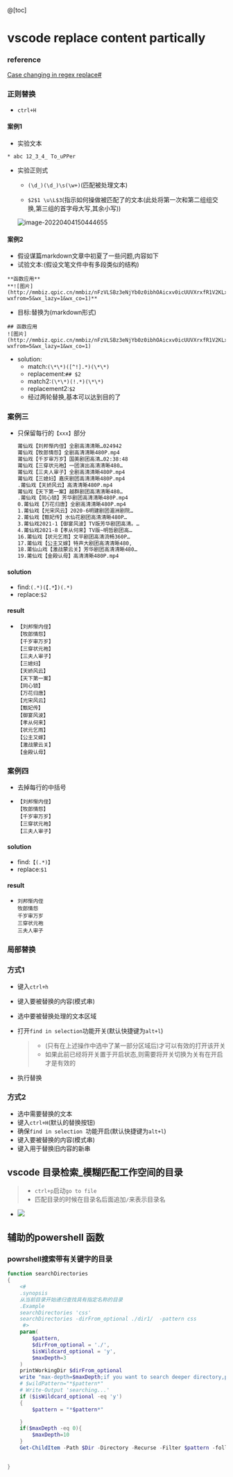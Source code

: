 @[toc]
# vscode replace content partically
### reference

[Case changing in regex replace#](https://code.visualstudio.com/docs/editor/codebasics#_case-changing-in-regex-replace)

### 正则替换
- `ctrl+H`
####  案例1

- 实验文本

```
* abc 12_3_4_ To_uPPer
```

- 实验正则式

  - `(\d_)(\d_)\s(\w+)`(匹配被处理文本)

  - `$2$1 \u\L$3`(指示如何操做被匹配了的文本(此处将第一次和第二组组交换,第三组的首字母大写,其余小写))

  ![image-20220404150444655](https://img-blog.csdnimg.cn/img_convert/417385419996ca98d42b1560dcbd4f6b.png)
####  案例2
- 假设谋篇markdown文章中初夏了一些问题,内容如下
- 试验文本:(假设文笔文件中有多段类似的结构)
```
**函数应用**
**![图片](http://mmbiz.qpic.cn/mmbiz/nFzVLSBz3eNjYb0z0ibhOAicxv0icUUVXrxfR1V2KLxDnExp91iamT2ImefZzqOSltWMvhFB8MB4vOdT7z6wbZf6kA/640?wxfrom=5&wx_lazy=1&wx_co=1)**
```
- 目标:替换为(markdown形式)
```
## 函数应用
![图片](http://mmbiz.qpic.cn/mmbiz/nFzVLSBz3eNjYb0z0ibhOAicxv0icUUVXrxfR1V2KLxDnExp91iamT2ImefZzqOSltWMvhFB8MB4vOdT7z6wbZf6kA/640?wxfrom=5&wx_lazy=1&wx_co=1)
```
- solution:
	- match:`(\*\*)([^!].*)(\*\*)`
	- replacement:`## $2`
	- match2:`(\*\*)(!.*)(\*\*)`
	- replacement2:`$2`
	- 经过两轮替换,基本可以达到目的了
### 案例三

- 只保留每行的`【xxx】`部分

  ```txt
  莆仙戏【刘邦惭内侄】全剧高清清晰…024942
  莆仙戏【牧郎情怨】全剧高清清晰480P.mp4
  莆仙戏【千岁审万岁】国美剧团高清…02:38:48
  莆仙戏【三穿状元袍】一团演出高清清晰480…
  莆仙戏【三夫人审子】全剧高清清晰480P.mp4
  莆仙戏【三媳妇】嘉庆剧团高清清晰480P.mp4
  .莆仙戏【天娇风云】高清清晰480P.mp4
  莆仙戏【天下第一案】越群剧团高清清晰480…
  .莆仙戏【同心锁】芳华剧团高清清晰480P.mp4
  0.莆仙戏【万花归唐】全剧高清清晰480P.mp4
  1.莆仙戏【光宋风云】2020-6明建剧团湄洲剧院…
  2.莆仙戏【甄妃传】水仙花剧团高清清晰480P…
  3.莆仙戏2021-1【御宴风波】TV版芳华剧团高清。…
  4.莆仙戏2021-8【孝从何来】TV版~明哲剧团高…
  16.莆仙戏【状元乞雨】文平剧团高清流畅360P…
  17.莆仙戏【公主又嫁】特声大剧团高清清晰480,
  18.莆仙山戏【激战蒙云关】芳华剧团高清清晰480…
  19.莆仙戏【金殿认母】高清清晰480P.mp4
  ```

#### solution

- find:`(.*)(【.*】)(.*)`
- replace:`$2`

#### result

- ```
  【刘邦惭内侄】
  【牧郎情怨】
  【千岁审万岁】
  【三穿状元袍】
  【三夫人审子】
  【三媳妇】
  【天娇风云】
  【天下第一案】
  【同心锁】
  【万花归唐】
  【光宋风云】
  【甄妃传】
  【御宴风波】
  【孝从何来】
  【状元乞雨】
  【公主又嫁】
  【激战蒙云关】
  【金殿认母】
  ```

### 案例四

- 去掉每行的中括号

- ```text
  【刘邦惭内侄】
  【牧郎情怨】
  【千岁审万岁】
  【三穿状元袍】
  【三夫人审子】
  ```

#### solution

- find:`【(.*)】`
- replace:`$1`

#### result

- ```text
  刘邦惭内侄
  牧郎情怨
  千岁审万岁
  三穿状元袍
  三夫人审子
  ```

  

### 局部替换

### 方式1

- 键入`ctrl+h`

- 键入要被替换的内容(模式串)

- 选中要被替换处理的文本区域

- 打开`find in selection`功能开关(默认快捷键为`alt+l`)

  > - (只有在上述操作中选中了某一部分区域后)才可以有效的打开该开关
  > - 如果此前已经将开关置于开启状态,则需要将开关切换为关有在开启才是有效的

- 执行替换



### 方式2

- 选中需要替换的文本
- 键入`ctrl+H`(默认的替换按钮)
- 确保`find in selection `功能开启(默认快捷键为`alt+l`)
- 键入要被替换的内容(模式串)
- 键入用于替换旧内容的新串

## vscode 目录检索_模糊匹配工作空间的目录

> - `ctrl+p`启动`go to file`
> - 匹配目录的时候在目录名后面追加`/`来表示目录名

- ![](https://img-blog.csdnimg.cn/img_convert/8e3b3dbc8fc99c389c8bcf8ab6c0a56c.png)

## 辅助的powershell 函数

### powrshell搜索带有关键字的目录

```powershell
function searchDirectories
{
    <#     
    .synopsis
    从当前目录开始递归查找具有指定名称的目录
    .Example 
    searchDirectories 'css' 
    searchDirectories -dirFrom_optional ./dir1/  -pattern css 
     #>
    param(
        $pattern,
        $dirFrom_optional = './',
        $isWildcard_optional = 'y',
        $maxDepth=3
    )
    printWorkingDir $dirFrom_optional
    write "max-depth=$maxDepth;if you want to search deeper directory,please modify the maxDepth as you want(0 will be equivalent 10)"
    # $wildPattern="*$pattern*"
    # Write-Output 'searching...'
    if ($isWildcard_optional -eq 'y')
    {
        $pattern = "*$pattern*"

    }
    if($maxDepth -eq 0){
        $maxDepth=10
    }
    Get-ChildItem -Path $Dir -Directory -Recurse -Filter $pattern -followSymlink  -Depth $maxDepth| Select-Object name, FullName 

  
}
```

